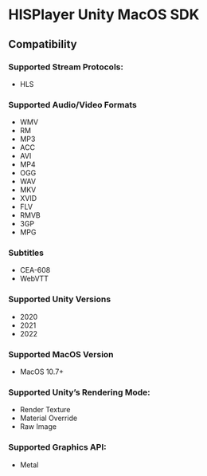 # HISPlayer Unity MacOS SDK

## Compatibility

### Supported Stream Protocols: 
* HLS

### Supported Audio/Video Formats
* WMV
* RM
* MP3
* ACC
* AVI
* MP4
* OGG
* WAV
* MKV
* XVID
* FLV
* RMVB
* 3GP
* MPG

### Subtitles
* CEA-608
* WebVTT

### Supported Unity Versions
* 2020
* 2021
* 2022

### Supported MacOS Version
* MacOS 10.7+

### Supported Unity’s Rendering Mode: 
* Render Texture
* Material Override
* Raw Image

### Supported Graphics API:
* Metal
